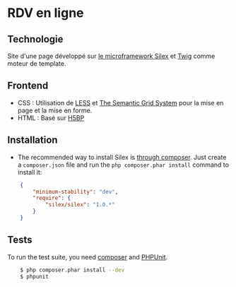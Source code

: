 # RDV en ligne

## Technologie
Site d'une page développé sur [le microframework Silex](http://silex.sensiolabs.org/) et [Twig](http://silex.sensiolabs.org/doc/providers/twig.html) comme moteur de template.

## Frontend
- CSS : Utilisation de [LESS](http://lesscss.org/) et [The Semantic Grid System](http://semantic.gs/) pour la mise en page et la mise en forme.
- HTML : Basé sur [H5BP](http://html5boilerplate.com/)

## Installation
- The recommended way to install Silex is [through composer](http://getcomposer.org). Just create a `composer.json` file and run the `php composer.phar install` command to install it:

```JSON
    {
        "minimum-stability": "dev",
        "require": {
            "silex/silex": "1.0.*"
        }
    }
```

## Tests

To run the test suite, you need [composer](http://getcomposer.org) and [PHPUnit](https://github.com/sebastianbergmann/phpunit).

```bash
    $ php composer.phar install --dev
    $ phpunit
```